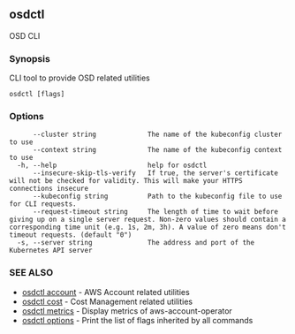 ## osdctl

OSD CLI

### Synopsis

CLI tool to provide OSD related utilities

```
osdctl [flags]
```

### Options

```
      --cluster string             The name of the kubeconfig cluster to use
      --context string             The name of the kubeconfig context to use
  -h, --help                       help for osdctl
      --insecure-skip-tls-verify   If true, the server's certificate will not be checked for validity. This will make your HTTPS connections insecure
      --kubeconfig string          Path to the kubeconfig file to use for CLI requests.
      --request-timeout string     The length of time to wait before giving up on a single server request. Non-zero values should contain a corresponding time unit (e.g. 1s, 2m, 3h). A value of zero means don't timeout requests. (default "0")
  -s, --server string              The address and port of the Kubernetes API server
```

### SEE ALSO

* [osdctl account](osdctl_account.md)	 - AWS Account related utilities
* [osdctl cost](osdctl_cost.md)	 - Cost Management related utilities
* [osdctl metrics](osdctl_metrics.md)	 - Display metrics of aws-account-operator
* [osdctl options](osdctl_options.md)	 - Print the list of flags inherited by all commands

